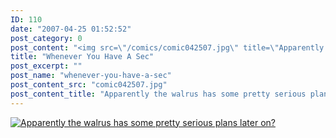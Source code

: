 ```yaml
---
ID: 110
date: "2007-04-25 01:52:52"
post_category: 0
post_content: "<img src=\"/comics/comic042507.jpg\" title=\"Apparently the walrus has some pretty serious plans later on?\">/>"
title: "Whenever You Have A Sec"
post_excerpt: ""
post_name: "whenever-you-have-a-sec"
post_content_src: "comic042507.jpg"
post_content_title: "Apparently the walrus has some pretty serious plans later on?"
---
```



[![Apparently the walrus has some pretty serious plans later on?](/comics-hi-res/comic042507.jpg)](/comics-hi-res/comic042507.jpg "Apparently the walrus has some pretty serious plans later on?")
